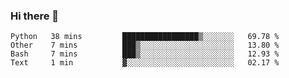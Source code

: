 ### Hi there 👋

<!--START_SECTION:waka-->
```text
Python   38 mins         █████████████████▒░░░░░░░   69.78 % 
Other    7 mins          ███▒░░░░░░░░░░░░░░░░░░░░░   13.80 % 
Bash     7 mins          ███▒░░░░░░░░░░░░░░░░░░░░░   12.93 % 
Text     1 min           ▓░░░░░░░░░░░░░░░░░░░░░░░░   02.17 % 
```
<!--END_SECTION:waka-->


<!--
**AnkelMauCastillo/AnkelMauCastillo** is a ✨ _special_ ✨ repository because its `README.md` (this file) appears on your GitHub profile.

Here are some ideas to get you started:

- 🔭 I’m currently working on ...
- 🌱 I’m currently learning ...
- 👯 I’m looking to collaborate on ...
- 🤔 I’m looking for help with ...
- 💬 Ask me about ...
- 📫 How to reach me: ...
- 😄 Pronouns: ...
- ⚡ Fun fact: ...
-->
